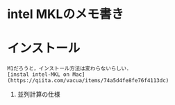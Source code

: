 # intel MKLのメモ書き
# インストール
    M1だろうと，インストール方法は変わらないらしい．  
    [instal intel-MKL on Mac](https://qiita.com/vacua/items/74a5d4fe8fe76f4113dc)
1. 並列計算の仕様
     
